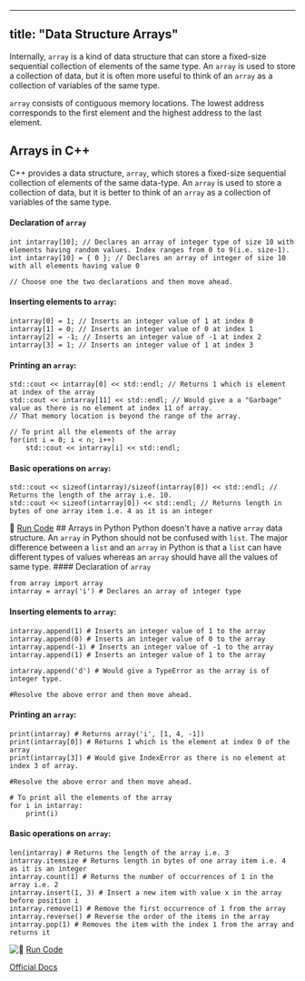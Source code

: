 
---
title: "Data Structure Arrays"
---

Internally, `array` is a kind of data structure that can store a fixed-size sequential collection of elements of the same type. An `array` is used to store a collection of data, but it is often more useful to think of an `array` as a collection of variables of the same type.

`array` consists of contiguous memory locations. The lowest address corresponds to the first element and the highest address to the last element.

## Arrays in C++

C++ provides a data structure, `array`, which stores a fixed-size sequential collection of elements of the same data-type. An `array` is used to store a collection of data, but it is better to think of an `array` as a collection of variables of the same type.

#### Declaration of `array`

    int intarray[10]; // Declares an array of integer type of size 10 with elements having random values. Index ranges from 0 to 9(i.e. size-1).
    int intarray[10] = { 0 }; // Declares an array of integer of size 10 with all elements having value 0

    // Choose one the two declarations and then move ahead.

#### Inserting elements to `array`:  

    intarray[0] = 1; // Inserts an integer value of 1 at index 0
    intarray[1] = 0; // Inserts an integer value of 0 at index 1
    intarray[2] = -1; // Inserts an integer value of -1 at index 2
    intarray[3] = 1; // Inserts an integer value of 1 at index 3

#### Printing an `array`:  

    std::cout << intarray[0] << std::endl; // Returns 1 which is element at index of the array
    std::cout << intarray[11] << std::endl; // Would give a a "Garbage" value as there is no element at index 11 of array.
    // That memory location is beyond the range of the array.

    // To print all the elements of the array
    for(int i = 0; i < n; i++)
    	std::cout << intarray[i] << std::endl;

#### Basic operations on `array`:  

    std::cout << sizeof(intarray)/sizeof(intarray[0]) << std::endl; // Returns the length of the array i.e. 10.
    std::cout << sizeof(intarray[0]) << std::endl; // Returns length in bytes of one array item i.e. 4 as it is an integer

:rocket: [Run Code](https://repl.it/CWZE/3) ## Arrays in Python Python doesn't have a native `array` data structure. An `array` in Python should not be confused with `list`. The major difference between a `list` and an `array` in Python is that a `list` can have different types of values whereas an `array` should have all the values of same type. #### Declaration of `array`  

    from array import array
    intarray = array('i') # Declares an array of integer type

#### Inserting elements to `array`:  

    intarray.append(1) # Inserts an integer value of 1 to the array
    intarray.append(0) # Inserts an integer value of 0 to the array
    intarray.append(-1) # Inserts an integer value of -1 to the array
    intarray.append(1) # Inserts an integer value of 1 to the array

    intarray.append('d') # Would give a TypeError as the array is of integer type.

    #Resolve the above error and then move ahead.

#### Printing an `array`:  

    print(intarray) # Returns array('i', [1, 4, -1])
    print(intarray[0]) # Returns 1 which is the element at index 0 of the array
    print(intarray[3]) # Would give IndexError as there is no element at index 3 of array.

    #Resolve the above error and then move ahead.

    # To print all the elements of the array
    for i in intarray:
    	print(i)

#### Basic operations on `array`:  

    len(intarray) # Returns the length of the array i.e. 3
    intarray.itemsize # Returns length in bytes of one array item i.e. 4 as it is an integer
    intarray.count(1) # Returns the number of occurrences of 1 in the array i.e. 2
    intarray.insert(1, 3) # Insert a new item with value x in the array before position i
    intarray.remove(1) # Remove the first occurrence of 1 from the array
    intarray.reverse() # Reverse the order of the items in the array
    intarray.pop(1) # Removes the item with the index 1 from the array and returns it

![:rocket:](//forum.freecodecamp.com/images/emoji/emoji_one/rocket.png?v=2 ":rocket:") [Run Code](https://repl.it/CWJB)

[Official Docs](https://docs.python.org/3.5/library/array.html)
